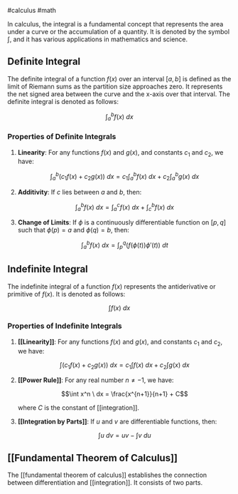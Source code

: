 #calculus #math 

In calculus, the integral is a fundamental concept that represents the area under a curve or the accumulation of a quantity. It is denoted by the symbol $\int$, and it has various applications in mathematics and science.

## Definite Integral

The definite integral of a function $f(x)$ over an interval $[a, b]$ is defined as the limit of Riemann sums as the partition size approaches zero. It represents the net signed area between the curve and the x-axis over that interval. The definite integral is denoted as follows:

$$\int_{a}^{b} f(x) \ dx$$

### Properties of Definite Integrals

1. **Linearity**: For any functions $f(x)$ and $g(x)$, and constants $c_1$ and $c_2$, we have:

   $$\int_{a}^{b} (c_1f(x) + c_2g(x)) \ dx = c_1\int_{a}^{b} f(x) \ dx + c_2\int_{a}^{b} g(x) \ dx$$

2. **Additivity**: If $c$ lies between $a$ and $b$, then:

   $$\int_{a}^{b} f(x) \ dx = \int_{a}^{c} f(x) \ dx + \int_{c}^{b} f(x) \ dx$$

3. **Change of Limits**: If $\phi$ is a continuously differentiable function on $[p, q]$ such that $\phi(p) = a$ and $\phi(q) = b$, then:

   $$\int_{a}^{b} f(x) \ dx = \int_{p}^{q}(f(\phi(t))\phi'(t)) \ dt$$


## Indefinite Integral

The indefinite integral of a function $f(x)$ represents the antiderivative or primitive of $f(x)$. It is denoted as follows:

$$\int f(x) \ dx$$

### Properties of Indefinite Integrals

1. **[[Linearity]]**: For any functions $f(x)$ and $g(x)$, and constants $c_1$ and $c_2$, we have:

   $$\int (c_1f(x) + c_2g(x)) \ dx = c_1\int f(x) \ dx + c_2\int g(x) \ dx$$

2. **[[Power Rule]]**: For any real number $n \neq -1$, we have:

   $$\int x^n \ dx = \frac{x^{n+1}}{n+1} + C$$

   where $C$ is the constant of [[integration]].

3. **[[Integration by Parts]]**: If $u$ and $v$ are differentiable functions, then:

   $$\int u \ dv = uv - \int v \ du$$


## [[Fundamental Theorem of Calculus]]

The [[fundamental theorem of calculus]] establishes the connection between differentiation and [[integration]]. It consists of two parts.
